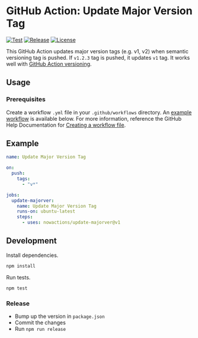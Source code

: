 # GitHub Action: Update Major Version Tag

[![Test](https://github.com/nowactions/update-majorver/workflows/Test/badge.svg)](https://github.com/nowactions/update-majorver/actions)
[![Release](https://img.shields.io/github/release/nowactions/update-majorver.svg)](https://github.com/nowactions/update-majorver/releases)
[![License](https://img.shields.io/github/license/nowactions/update-majorver)](LICENSE)

This GitHub Action updates major version tags (e.g. v1, v2) when semantic versioning tag is pushed.
If `v1.2.3` tag is pushed, it updates `v1` tag.
It works well with [GitHub Action versioning](https://help.github.com/en/actions/automating-your-workflow-with-github-actions/about-actions#versioning-your-action).

## Usage

### Prerequisites

Create a workflow `.yml` file in your `.github/workflows` directory.
An [example workflow](#example) is available below.
For more information, reference the GitHub Help Documentation for [Creating a workflow file](https://help.github.com/en/articles/configuring-a-workflow#creating-a-workflow-file).

## Example

```yml
name: Update Major Version Tag

on:
  push:
    tags:
      - "v*"

jobs:
  update-majorver:
    name: Update Major Version Tag
    runs-on: ubuntu-latest
    steps:
      - uses: nowactions/update-majorver@v1
```

## Development

Install dependencies.

```bash
npm install
```

Run tests.

```bash
npm test
```

### Release

* Bump up the version in `package.json`
* Commit the changes
* Run `npm run release`
